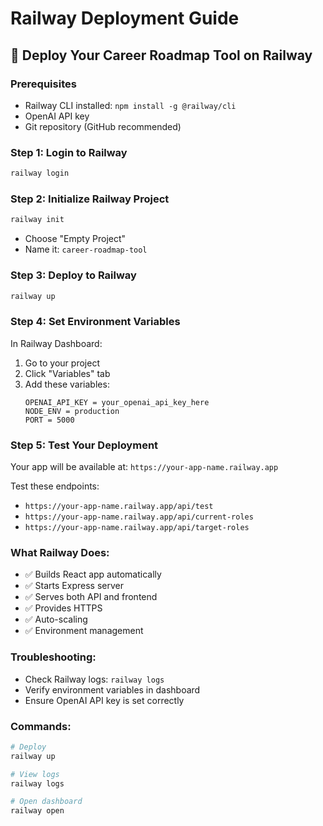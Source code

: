 # Railway Deployment Guide

## 🚀 Deploy Your Career Roadmap Tool on Railway

### Prerequisites
- Railway CLI installed: `npm install -g @railway/cli`
- OpenAI API key
- Git repository (GitHub recommended)

### Step 1: Login to Railway
```bash
railway login
```

### Step 2: Initialize Railway Project
```bash
railway init
```
- Choose "Empty Project"
- Name it: `career-roadmap-tool`

### Step 3: Deploy to Railway
```bash
railway up
```

### Step 4: Set Environment Variables
In Railway Dashboard:
1. Go to your project
2. Click "Variables" tab
3. Add these variables:
   ```
   OPENAI_API_KEY = your_openai_api_key_here
   NODE_ENV = production
   PORT = 5000
   ```

### Step 5: Test Your Deployment
Your app will be available at: `https://your-app-name.railway.app`

Test these endpoints:
- `https://your-app-name.railway.app/api/test`
- `https://your-app-name.railway.app/api/current-roles`
- `https://your-app-name.railway.app/api/target-roles`

### What Railway Does:
- ✅ Builds React app automatically
- ✅ Starts Express server
- ✅ Serves both API and frontend
- ✅ Provides HTTPS
- ✅ Auto-scaling
- ✅ Environment management

### Troubleshooting:
- Check Railway logs: `railway logs`
- Verify environment variables in dashboard
- Ensure OpenAI API key is set correctly

### Commands:
```bash
# Deploy
railway up

# View logs
railway logs

# Open dashboard
railway open
```
